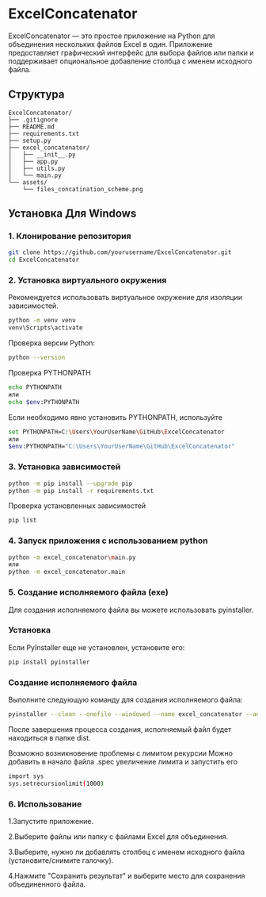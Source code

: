 # ExcelConcatenator
ExcelConcatenator — это простое приложение на Python для объединения нескольких файлов Excel в один. Приложение предоставляет графический интерфейс для выбора файлов или папки и поддерживает опциональное добавление столбца с именем исходного файла.
## Структура

```
ExcelConcatenator/
├── .gitignore
├── README.md
├── requirements.txt
├── setup.py
├── excel_concatenator/
│   ├── __init__.py
│   ├── app.py
│   ├── utils.py
│   └── main.py
└── assets/
    └── files_concatination_scheme.png
```

## Установка Для Windows

### 1. Клонирование репозитория

```bash
git clone https://github.com/yourusername/ExcelConcatenator.git
cd ExcelConcatenator
```

### 2. Установка виртуального окружения
Рекомендуется использовать виртуальное окружение для изоляции зависимостей.
```bash
python -m venv venv
venv\Scripts\activate
```

Проверка версии Python:
```bash
python --version
```
Проверка PYTHONPATH
```bash
echo PYTHONPATH
или 
echo $env:PYTHONPATH
```
Если необходимо явно установить PYTHONPATH, используйте
```bash
set PYTHONPATH=C:\Users\YourUserName\GitHub\ExcelConcatenator
или
$env:PYTHONPATH="C:\Users\YourUserName\GitHub\ExcelConcatenator"
```

### 3. Установка зависимостей
```bash
python -m pip install --upgrade pip
python -m pip install -r requirements.txt
```

Проверка установленных зависимостей
```bash
pip list
```

### 4. Запуск приложения с использованием python

```bash
python -m excel_concatenator\main.py
или
python -m excel_concatenator.main
```
### 5. Создание исполняемого файла (exe)

Для создания исполняемого файла вы можете использовать pyinstaller.

### Установка
Если PyInstaller еще не установлен, установите его:
```bash
pip install pyinstaller
```

### Создание исполняемого файла
Выполните следующую команду для создания исполняемого файла:
```bash
pyinstaller --clean --onefile --windowed --name excel_concatenator --add-data "assets/files_concatination_scheme.png;assets" --exclude-module torch excel_concatenator\main.py
```
После завершения процесса создания, исполняемый файл будет находиться в папке dist.

Возможно возникновение проблемы с лимитом рекурсии
Можно добавить в начало файла .spec увеличение лимита и запустить его
```bash
import sys
sys.setrecursionlimit(1000)
```
### 6. Использование

 1.Запустите приложение.

 2.Выберите файлы или папку с файлами Excel для объединения.

 3.Выберите, нужно ли добавлять столбец с именем исходного файла (установите/снимите галочку).

 4.Нажмите "Сохранить результат" и выберите место для сохранения объединенного файла.

